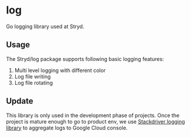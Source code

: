 log
=======
Go logging library used at Stryd.

Usage
-------

The Stryd/log package supports following basic logging features:

1. Multi level logging with different color
2. Log file writing
3. Log file rotating

Update
-------
This library is only used in the development phase of projects. Once the
project is mature enough to go to product env, we use [Stackdriver logging
library](https://github.com/stryd/cloudlog) to aggregate logs to Google Cloud console.
